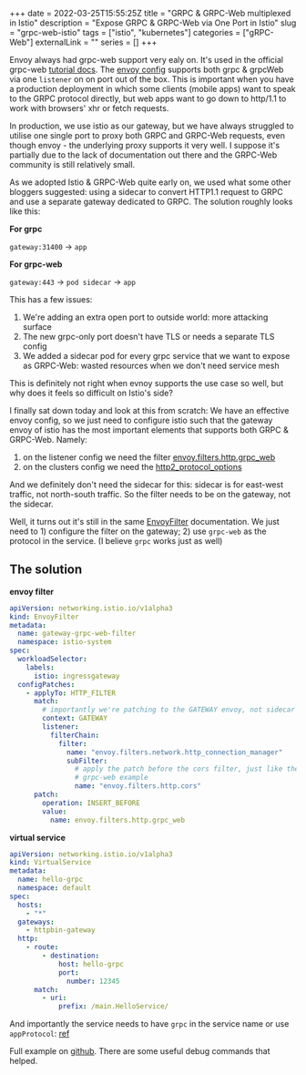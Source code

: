 +++
date = 2022-03-25T15:55:25Z
title = "GRPC & GRPC-Web multiplexed in Istio"
description = "Expose GRPC & GRPC-Web via One Port in Istio"
slug = "grpc-web-istio"
tags = ["istio", "kubernetes"]
categories = ["gRPC-Web"]
externalLink = ""
series = []
+++

Envoy always had grpc-web support very ealy on. It's used in the official
grpc-web [tutorial
docs](https://github.com/grpc/grpc-web#2-run-the-server-and-proxy). The [envoy
config](https://github.com/grpc/grpc-web/blob/8c5502186445e35002697f4bd8d1b820abdbed5d/net/grpc/gateway/examples/echo/envoy.yaml)
supports both grpc & grpcWeb via one `listener` on on port out of the box. This
is important when you have a production deployment in which some clients
(mobile apps) want to speak to the GRPC protocol directly, but web apps want to
go down to http/1.1 to work with browsers' xhr or fetch requests.

In production, we use istio as our gateway, but we have always struggled to
utilise one single port to proxy both GRPC and GRPC-Web requests, even though
envoy - the underlying proxy supports it very well. I suppose it's partially
due to the lack of documentation out there and the GRPC-Web community is still
relatively small.

As we adopted Istio & GRPC-Web quite early on, we used what some other bloggers
suggested: using a sidecar to convert HTTP1.1 request to GRPC and use a
separate gateway dedicated to GRPC. The solution roughly looks like this:

**For grpc**

`gateway:31400` -> `app`

**For grpc-web**

`gateway:443` -> `pod sidecar` -> `app`

This has a few issues:

1. We're adding an extra open port to outside world: more attacking surface
2. The new grpc-only port doesn't have TLS or needs a separate TLS config
3. We added a sidecar pod for every grpc service that we want to expose as
   GRPC-Web: wasted resources when we don't need service mesh

This is definitely not right when evnoy supports the use case so well, but why
does it feels so difficult on Istio's side?

I finally sat down today and look at this from scratch: We have an effective
envoy config, so we just need to configure istio such that the gateway envoy of
istio has the most important elements that supports both GRPC & GRPC-Web.
Namely:

1. on the listener config we need the filter [envoy.filters.http.grpc_web](https://github.com/grpc/grpc-web/blob/8c5502186445e35002697f4bd8d1b820abdbed5d/net/grpc/gateway/examples/echo/envoy.yaml#L38)
2. on the clusters config we need the [http2_protocol_options](https://github.com/grpc/grpc-web/blob/8c5502186445e35002697f4bd8d1b820abdbed5d/net/grpc/gateway/examples/echo/envoy.yaml#L45)

And we definitely don't need the sidecar for this: sidecar is for east-west
traffic, not north-south traffic. So the filter needs to be on the gateway, not
the sidecar.

Well, it turns out it's still in the same
[EnvoyFilter](https://istio.io/latest/docs/reference/config/networking/envoy-filter/)
documentation. We just need to 1) configure the filter on the gateway; 2) use
`grpc-web` as the protocol in the service. (I believe `grpc` works just as
well)

## The solution

**envoy filter**

```yaml
apiVersion: networking.istio.io/v1alpha3
kind: EnvoyFilter
metadata:
  name: gateway-grpc-web-filter
  namespace: istio-system
spec:
  workloadSelector:
    labels:
      istio: ingressgateway
  configPatches:
    - applyTo: HTTP_FILTER
      match:
	  	# importantly we're patching to the GATEWAY envoy, not sidecar
        context: GATEWAY
        listener:
          filterChain:
            filter:
              name: "envoy.filters.network.http_connection_manager"
              subFilter:
				# apply the patch before the cors filter, just like the one in
				# grpc-web example
                name: "envoy.filters.http.cors"
      patch:
        operation: INSERT_BEFORE
        value:
          name: envoy.filters.http.grpc_web
```

**virtual service**

```yaml
apiVersion: networking.istio.io/v1alpha3
kind: VirtualService
metadata:
  name: hello-grpc
  namespace: default
spec:
  hosts:
    - "*"
  gateways:
    - httpbin-gateway
  http:
    - route:
        - destination:
            host: hello-grpc
            port:
              number: 12345
      match:
        - uri:
            prefix: /main.HelloService/
```

And importantly the service needs to have `grpc` in the service name or use
`appProtocol`:
[ref](https://istio.io/latest/docs/ops/configuration/traffic-management/protocol-selection/#explicit-protocol-selection)

Full example on [github](https://github.com/jackieli-tes/learn-grpc-web-istio).
There are some useful debug commands that helped.
